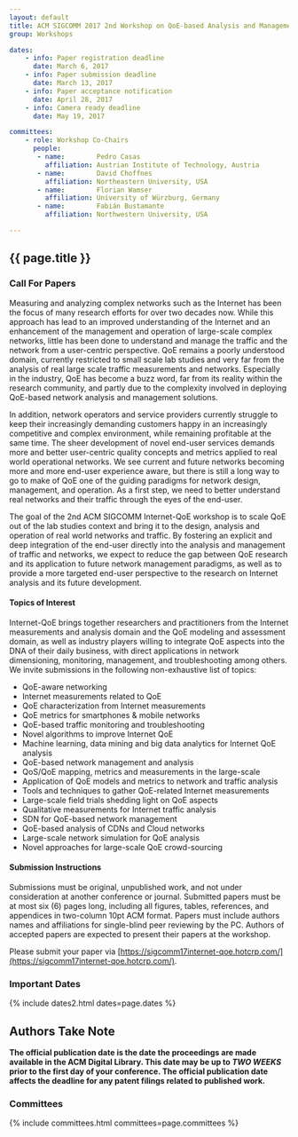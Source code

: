 ```yaml
---
layout: default
title: ACM SIGCOMM 2017 2nd Workshop on QoE-based Analysis and Management of Data Communication Networks (Internet-QoE 2017)
group: Workshops

dates:
    - info: Paper registration deadline
      date: March 6, 2017
    - info: Paper submission deadline
      date: March 13, 2017
    - info: Paper acceptance notification
      date: April 28, 2017
    - info: Camera ready deadline
      date: May 19, 2017

committees:
    - role: Workshop Co-Chairs
      people:
       - name:        Pedro Casas
         affiliation: Austrian Institute of Technology, Austria
       - name:        David Choffnes
         affiliation: Northeastern University, USA
       - name:        Florian Wamser
         affiliation: University of Würzburg, Germany
       - name:        Fabián Bustamante
         affiliation: Northwestern University, USA

---
```


## {{ page.title }}

### Call For Papers

Measuring and analyzing complex networks such as the Internet has been the focus of many research efforts for over two decades now. While this approach has lead to an improved understanding of the Internet and an enhancement of the management and operation of large-scale complex networks, little has been done to understand and manage the traffic and the network from a user-centric perspective. QoE remains a poorly understood domain, currently restricted to small scale lab studies and very far from the analysis of real large scale traffic measurements and networks. Especially in the industry, QoE has become a buzz word, far from its reality within the research community, and partly due to the complexity involved in deploying QoE-based network analysis and management solutions.

In addition, network operators and service providers currently struggle to keep their increasingly demanding customers happy in an increasingly competitive and complex environment, while remaining profitable at the same time. The sheer development of novel end-user services demands more and better user-centric quality concepts and metrics applied to real world operational networks. We see current and future networks becoming more and more end-user experience aware, but there is still a long way to go to make of QoE one of the guiding paradigms for network design, management, and operation. As a first step, we need to better understand real networks and their traffic through the eyes of the end-user.

The goal of the 2nd ACM SIGCOMM Internet-QoE workshop is to scale QoE out of the lab studies context and bring it to the design, analysis and operation of real world networks and traffic. By fostering an explicit and deep integration of the end-user directly into the analysis and management of traffic and networks, we expect to reduce the gap between QoE research and its application to future network management paradigms, as well as to provide a more targeted end-user perspective to the research on Internet analysis and its future development.

#### Topics of Interest

Internet-QoE brings together researchers and practitioners from the Internet measurements and analysis domain and the QoE modeling and assessment domain, as well as industry players willing to integrate QoE aspects into the DNA of their daily business, with direct applications in network dimensioning, monitoring, management, and troubleshooting among others. We invite submissions in the following non-exhaustive list of topics:

- QoE-aware networking
- Internet measurements related to QoE
- QoE characterization from Internet measurements
- QoE metrics for smartphones & mobile networks
- QoE-based traffic monitoring and troubleshooting
- Novel algorithms to improve Internet QoE
- Machine learning, data mining and big data analytics for Internet QoE analysis
- QoE-based network management and analysis
- QoS/QoE mapping, metrics and measurements in the large-scale
- Application of QoE models and metrics to network and traffic analysis
- Tools and techniques to gather QoE-related Internet measurements
- Large-scale field trials shedding light on QoE aspects
- Qualitative measurements for Internet traffic analysis
- SDN for QoE-based network management
- QoE-based analysis of CDNs and Cloud networks
- Large-scale network simulation for QoE analysis
- Novel approaches for large-scale QoE crowd-sourcing

<!-- [Contact workshop co-chairs](mailto:TBD?subject=[Internet QoE 2017]){: data-role="button" class="button" }. -->

#### Submission Instructions

Submissions must be original, unpublished work, and not under consideration at another conference or journal. Submitted papers must be at most six (6) pages long, including all figures, tables, references, and appendices in two-column 10pt ACM format. Papers must include authors names and affiliations for single-blind peer reviewing by the PC. Authors of accepted papers are expected to present their papers at the workshop.

Please submit your paper via [https://sigcomm17internet-qoe.hotcrp.com/](https://sigcomm17internet-qoe.hotcrp.com/).

### Important Dates

{% include dates2.html dates=page.dates %}

## Authors Take Note

**The official publication date is the date the proceedings are made available in the ACM Digital Library. This date may be up to *TWO WEEKS* prior to the first day of your conference. The official publication date affects the deadline for any patent filings related to published work.**

### Committees

{% include committees.html committees=page.committees %}
